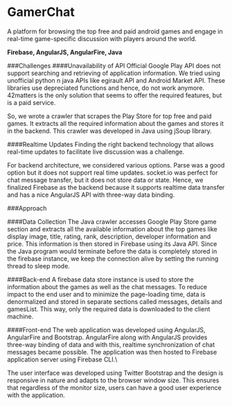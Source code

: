 # GamerChat
A platform for browsing the top free and paid android games and engage in real-time game-specific discussion with players around the world.

**Firebase, AngularJS, AngularFire, Java**

###Challenges
####Unavailability of API
Official Google Play API does not support searching and retrieving of application information. We tried using unofficial python n java APIs like egirault API and Android Market API. These libraries use depreciated functions and hence, do not work anymore. 42matters is the only solution that seems to offer the required features, but is a paid service.

So, we wrote a crawler that scrapes the Play Store for top free and paid games. It extracts all the required information about the games and stores it in the backend. This crawler was developed in Java using jSoup library.

####Realtime Updates
Finding the right backend technology that allows real-time updates to facilitate live discussion was a challenge.

For backend architecture, we considered various options. Parse was a good option but it does not support real time updates. socket.io was perfect for chat message transfer, but it does not store data or state. Hence, we finalized Firebase as the backend because it supports realtime data transfer and has a nice AngularJS API with three-way data binding.

###Approach

####Data Collection
The Java crawler accesses Google Play Store game section and extracts all the available information about the top games like display image, title, rating, rank, description, developer information and price. This information is then stored in Firebase using its Java API. Since the Java program would terminate before the data is completely stored in the firebase instance, we keep the connection alive by setting the running thread to sleep mode.

####Back-end
A firebase data store instance is used to store the information about the games as well as the chat messages. To reduce impact to the end user and to minimize the page-loading time, data is denormalized and stored in separate sections called messages, details and gamesList. This way, only the required data is downloaded to the client machine.

####Front-end
The web application was developed using AngularJS, AngularFire and Bootstrap. AngularFire along with AngularJS provides three-way binding of data and with this, realtime synchronization of chat messages became possible. The application was then hosted to Firebase application server using Firebase CLI.\\

The user interface was developed using Twitter Bootstrap and the design is responsive in nature and adapts to the browser window size. This ensures that regardless of the monitor size, users can have a good user experience with the application.
